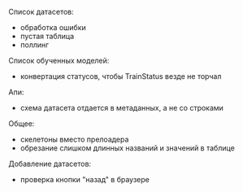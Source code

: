 Список датасетов:
- обработка ошибки
- пустая таблица
- поллинг

Список обученных моделей:
- конвертация статусов, чтобы TrainStatus везде не торчал

Апи:
- схема датасета отдается в метаданных, а не со строками

Общее:
- скелетоны вместо прелоадера
- обрезание слишком длинных названий и значений в таблице


Добавление датасетов:
- проверка кнопки "назад" в браузере